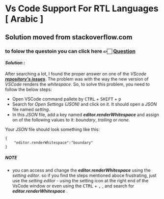 # Vs Code Support For RTL Languages [ Arabic ]

## Solution moved from stackoverflow.com 

### to folow the questoin you can click here 👉🏻 [Question](https://stackoverflow.com/questions/71700449/vscode-ide-messes-up-rtl-strings-after-selecting)

#### **_Solution_** : 

After searching a lot, I found the proper answer on one of the _VScode_ [**_repository's issues_**](https://github.com/microsoft/vscode/issues/146537). The problem was with the way the new version of _VSCode_ renders the _whitespace_. So, to solve this problem, you need to follow the below steps:

- Open VSCode command pallete by <kbd>CTRL</kbd> + <kbd>SHIFT</kbd> + <kbd>p</kbd>
- Search for _*Open Settings (JSON)*_ and click on it. It should open a _JSON_ file named _setting_.
- In this *JSON* file, add a key named _**editor.renderWhitespace**_ and assign on of the following values to it: *boundary*, *trailing* or *none*.

Your *JSON* file should look something like this:

```
{
    "editor.renderWhitespace":"boundary"
}
```

##### **NOTE**

- you can access and change the _**editor.renderWhitespace**_ using the _setting editor_.
so if you find the steps mentioned aboce frustrating, just use the _setting editor_ - using the setting icon at the right end of the VsCode window or even using the <kbd>CTRL</kbd> + <kbd>,</kbd> , and search for _**editor.renderWhitespace**_ .